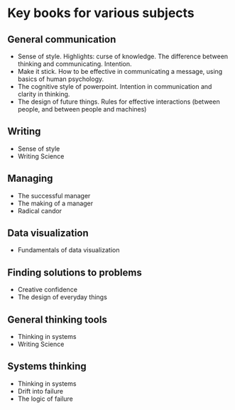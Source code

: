 # Key books for various subjects

## General communication

- Sense of style. Highlights: curse of knowledge. The difference between thinking and communicating. Intention.
- Make it stick. How to be effective in communicating a message, using basics of human psychology.
- The cognitive style of powerpoint. Intention in communication and clarity in thinking.
- The design of future things. Rules for effective interactions (between people, and between people and machines)

## Writing

- Sense of style
- Writing Science

## Managing

- The successful manager
- The making of a manager
- Radical candor

## Data visualization

- Fundamentals of data visualization

## Finding solutions to problems

- Creative confidence
- The design of everyday things

## General thinking tools

- Thinking in systems
- Writing Science

## Systems thinking

- Thinking in systems
- Drift into failure
- The logic of failure